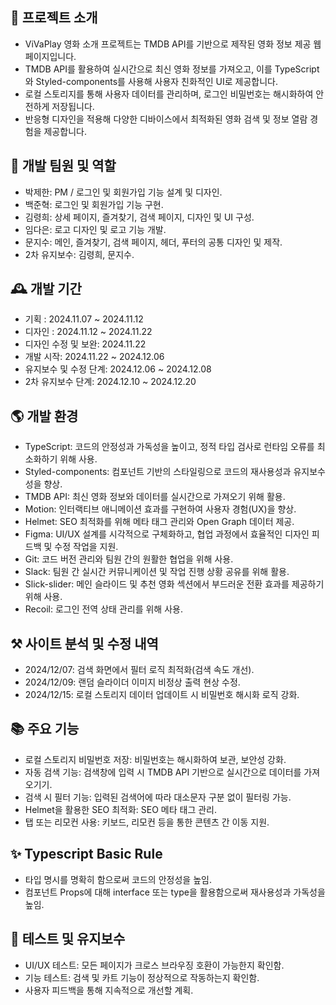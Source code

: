 ## 🌈 프로젝트 소개

- ViVaPlay 영화 소개 프로젝트는 TMDB API를 기반으로 제작된 영화 정보 제공 웹페이지입니다.
- TMDB API를 활용하여 실시간으로 최신 영화 정보를 가져오고, 이를 TypeScript와 Styled-components를 사용해 사용자 친화적인 UI로 제공합니다.
- 로컬 스토리지를 통해 사용자 데이터를 관리하며, 로그인 비밀번호는 해시화하여 안전하게 저장됩니다.
- 반응형 디자인을 적용해 다양한 디바이스에서 최적화된 영화 검색 및 정보 열람 경험을 제공합니다.

## 🏡 개발 팀원 및 역할

- 박제한: PM / 로그인 및 회원가입 기능 설계 및 디자인.
- 백준혁: 로그인 및 회원가입 기능 구현.
- 김령희: 상세 페이지, 즐겨찾기, 검색 페이지, 디자인 및 UI 구성.
- 임다은: 로고 디자인 및 로고 기능 개발.
- 문지수: 메인, 즐겨찾기, 검색 페이지, 헤더, 푸터의 공통 디자인 및 제작.
- 2차 유지보수: 김령희, 문지수.

## 🕰️ 개발 기간

- 기획 : 2024.11.07 ~ 2024.11.12
- 디자인 : 2024.11.12 ~ 2024.11.22
- 디자인 수정 및 보완: 2024.11.22
- 개발 시작: 2024.11.22 ~ 2024.12.06
- 유지보수 및 수정 단계: 2024.12.06 ~ 2024.12.08
- 2차 유지보수 단계: 2024.12.10 ~ 2024.12.20

## 🌎 개발 환경

- TypeScript: 코드의 안정성과 가독성을 높이고, 정적 타입 검사로 런타임 오류를 최소화하기 위해 사용.
- Styled-components: 컴포넌트 기반의 스타일링으로 코드의 재사용성과 유지보수성을 향상.
- TMDB API: 최신 영화 정보와 데이터를 실시간으로 가져오기 위해 활용.
- Motion: 인터랙티브 애니메이션 효과를 구현하여 사용자 경험(UX)을 향상.
- Helmet: SEO 최적화를 위해 메타 태그 관리와 Open Graph 데이터 제공.
- Figma: UI/UX 설계를 시각적으로 구체화하고, 협업 과정에서 효율적인 디자인 피드백 및 수정 작업을 지원.
- Git: 코드 버전 관리와 팀원 간의 원활한 협업을 위해 사용.
- Slack: 팀원 간 실시간 커뮤니케이션 및 작업 진행 상황 공유를 위해 활용.
- Slick-slider: 메인 슬라이드 및 추천 영화 섹션에서 부드러운 전환 효과를 제공하기 위해 사용.
- Recoil: 로그인 전역 상태 관리를 위해 사용.

## ⚒️ 사이트 분석 및 수정 내역

- 2024/12/07: 검색 화면에서 필터 로직 최적화(검색 속도 개선).
- 2024/12/09: 랜덤 슬라이더 이미지 비정상 출력 현상 수정.
- 2024/12/15: 로컬 스토리지 데이터 업데이트 시 비밀번호 해시화 로직 강화.

## 📚 주요 기능

- 로컬 스토리지 비밀번호 저장: 비밀번호는 해시화하여 보관, 보안성 강화.
- 자동 검색 기능: 검색창에 입력 시 TMDB API 기반으로 실시간으로 데이터를 가져오기기.
- 검색 시 필터 기능: 입력된 검색어에 따라 대소문자 구분 없이 필터링 가능.
- Helmet을 활용한 SEO 최적화: SEO 메타 태그 관리.
- 탭 또는 리모컨 사용: 키보드, 리모컨 등을 통한 콘텐츠 간 이동 지원.

## ✨ Typescript Basic Rule

- 타입 명시를 명확히 함으로써 코드의 안정성을 높임.
- 컴포넌트 Props에 대해 interface 또는 type을 활용함으로써 재사용성과 가독성을 높임.

## 🧪 테스트 및 유지보수

- UI/UX 테스트: 모든 페이지가 크로스 브라우징 호환이 가능한지 확인함.
- 기능 테스트: 검색 및 카트 기능이 정상적으로 작동하는지 확인함.
- 사용자 피드백을 통해 지속적으로 개선할 계획.
